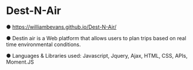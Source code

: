 # Dest-N-Air
● https://williambevans.github.io/Dest-N-Air/

● Destin air is a Web platform that allows users to plan trips based on real time
  environmental conditions.
  
● Languages & Libraries used: Javascript, Jquery, Ajax, HTML, CSS, APIs, Moment.JS

